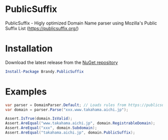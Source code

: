 PublicSuffix
============
PublicSuffix - Higly optimized Domain Name parser using Mozilla's Public Suffix List (https://publicsuffix.org/)

Installation
============
Download the latest release from the [NuGet repository](https://www.nuget.org/packages/Brandy.PublicSuffix/)

```PowerShell
Install-Package Brandy.PublicSuffix
```

Examples
========
```csharp
var parser = DomainParser.Default; // Loads rules from https://publicsuffix.org/list/effective_tld_names.dat
var domain = parser.Parse("xxx.www.takahama.aichi.jp");

Assert.IsTrue(domain.IsValid);
Assert.AreEqual("www.takahama.aichi.jp", domain.RegistrableDomain);
Assert.AreEqual("xxx", domain.Subdomain);
Assert.AreEqual("takahama.aichi.jp", domain.PublicSuffix);
```
